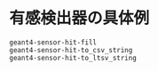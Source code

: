 # 有感検出器の具体例

```{toctree}
geant4-sensor-hit-fill
geant4-sensor-hit-to_csv_string
geant4-sensor-hit-to_ltsv_string
```
